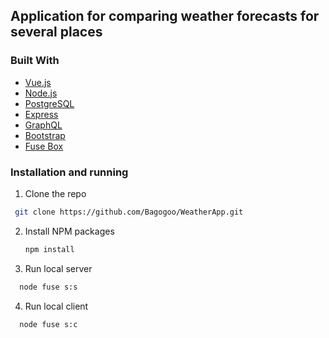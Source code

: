 ## Application for comparing weather forecasts for several places 

### Built With
* [Vue.js](https://vuejs.org/)
* [Node.js](https://nodejs.org/en/)
* [PostgreSQL](https://www.postgresql.org/)
* [Express](http://expressjs.com/)
* [GraphQL](https://graphql.org/)
* [Bootstrap](https://getbootstrap.com)
* [Fuse Box](https://github.com/fuse-box/fuse-box)

### Installation and running

1. Clone the repo
  ```sh
   git clone https://github.com/Bagogoo/WeatherApp.git
   ```
2. Install NPM packages
   ```sh
   npm install
   ```
3. Run local server
 ```sh
   node fuse s:s
   ```
4. Run local client
 ```sh
   node fuse s:c
   ```